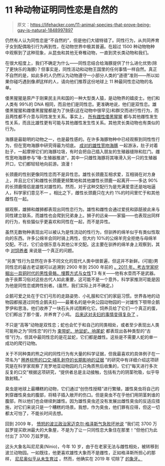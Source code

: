 # 11 种动物证明同性恋是自然的

> 原文：<https://lifehacker.com/11-animal-species-that-prove-being-gay-is-natural-1848997897>

仍然有人认为同性恋是“不自然的”，但是他们大错特错了。同性行为，从共同养育子女到配偶吸引行为再到性，在动物世界中极其普遍。在超过 1500 种动物物种 中观察到了这种现象，从昆虫和其他无脊椎动物，一直到灵长类动物和我们。

在很大程度上，我们不确定为什么——同性恋结合给海豚提供了什么进化优势(除了更快乐的海豚)？但事实是，同性活动和动物王国里的任何事情一样自然。真正不自然的是，如此多的人仍然认为动物遵守一小部分人类的“道德”准则——所以如果你碰巧遇到像*那*这样的人，请向他们推荐这份地球上 11 种最同性恋动物的名单。

倭黑猩猩是原产于刚果民主共和国的一种大型类人猿，是动物界的嬉皮士。他们和人类有 99%的 DNA 相同，而且他们是同性恋。更准确地说，他们是双性恋。雄倭黑猩猩和雌倭黑猩猩都是为了快感(这在动物中很罕见)和群交而进行性行为，而且两性都不介意与同性发生关系。事实上， [所有雌性倭黑猩猩](https://www.medicalnewstoday.com/articles/326335) 都与其他雌性发生性关系，而且比雄性更有可能与其他雌性发生性关系。其他灵长类动物也有类似的行为。

海豚是最聪明的动物之一，也是最性感的。在许多海豚物种中已经观察到同性性行为，但在宽吻海豚中研究得最为彻底。 [成对的雄性宽吻海豚](https://www.newsweek.com/gay-dolphins-australia-homosexual-behavior-645360) 一起游泳，肚子对着肚子，一起摩擦它们的海豚垃圾，有时会把自己插入朋友的生殖器缝隙和肛门。雌性宽吻海豚参与“喙-生殖器推进”，其中一只雌性海豚将其喙滑入另一只的生殖器开口，它们都轻轻地向前游。浪漫！

长颈鹿的性别更像同性恋而不是异性恋。雄性长颈鹿互相求爱，互相骑在对方身上，并且比它们和雌性长颈鹿更频繁地和其他雄性长颈鹿一起离开——多达 90%的长颈鹿情侣是雄性对雄性的。然而，对于这种交配行为是充满爱意还是咄咄逼人，科学家们意见不一 。相比之下，雌性长颈鹿只在大约 1%的时间里忙于和其他雌性在一起。

据观察，雄狮和雌狮都表现出同性恋行为。雄性和雌性会通过爱抚和舔舐彼此来与同性建立联系，而雄性也会爬到兄弟身上。狮子的远亲——家猫——也表现出同样的行为，有些猫似乎更喜欢和同性在一起，而不是异性。

虽然无数物种表现出可以被认为是性流动的性行为，但驯养的绵羊似乎有类似性取向的东西。许多公绵羊会同时骑上两性，但大约 10%的公绵羊完全拒绝与母绵羊交配。不过，它们会很乐意与其他公羊交配。这主要在驯养的绵羊身上观察到，其中 [对饲养者](https://www.theguardian.com/environment/shortcuts/2019/jun/03/farmer-sutra-are-gay-rams-really-a-problem-in-the-sheep-industry) 来说是一个真正的问题。

“另类”性行为显然在许多不同文化的现代人类中很普遍，但这并不新鲜。(可能)男同性恋的最古老证据可以追溯到 2900 年到 2500 年前的 [。2011 年，考古学家挖掘出一具铜时代的男性骨骼，埋葬方式与女性](https://abcnews.go.com/US/oldest-gay-man/story?id=13320808)T3 有关——他有水壶而不是武器。由于丧葬习俗对这些古代人如此重要，这可能不是一个意外，科学家推测可能是因为他是同性恋或跨性别者。(虽然，我们实际上并不确定。)

企鹅可爱之处在于它们弓形的走路姿势、小礼服和它们的家庭习惯。世界各地的动物园都报道过同性企鹅夫妇——最著名的是中央公园动物园的一对雄性下颚带企鹅罗伊和思洛，他们收养了一块石头并试图孵化它。饲养员给了它们一个真正的蛋，它们孵出了那个蛋，并养育了小鸡。 [后来这对夫妇的事情变得复杂了](https://www.queerty.com/tango-silo-gay-penguins-tango-makes-three-ex-gay-apparently-20181122) 。

不只是“高等”动物是双性恋；蛇也会忙于和自己的同类相处，或者至少表现出人类可能称之为“同性恋”的行为 [束带蛇、地鼠蛇、响尾蛇](https://museum.wales/blog/2061/Queer-Snakes/) 都表现出各种类型的“古怪”行为，但其中最同性恋的是花盆蛇，它们都是雌性。这些是不需要人蛇的单一成功的爬行动物。

关于不同种类的熊之间的同性行为有大量的科学证据，但我最喜欢的具体例子在一项名为“ [圈养棕熊的口交:哺乳剥夺的长期影响的证据](https://onlinelibrary.wiley.com/doi/abs/10.1002/zoo.21137?deniedAccessCustomisedMessage=&userIsAuthenticated=true) ”的研究中有详细介绍这项研究是在科学家观察了克罗地亚动物园的几只角质熊后收集的，它们“每天进行多次反复的口交”根据这项研究，“提供者总是主动接触，包括有力的阴茎吮吸，似乎导致射精。”

臭虫是地球上最糟糕的动物，它们通过“创伤性授精”进行繁殖，雄性臭虫将自己的刺穿雌性臭虫的腹部，将精子插入敞开的伤口。但是臭虫不在乎他们用阴茎刺谁的腹部，所以他们也会继续刺雄性。因为雄性臭虫还没有发展出雌性臭虫的反适应措施，对它们来说只是一个糟糕的场景。我想，作为臭虫，他们罪有应得，但这一切都太可怕了，不能长时间去想。

回到 2009 年， [愤怒的波兰政治家迈克尔·格泽斯气急败坏地说](https://www.reuters.com/article/us-poland-elephant/polish-politician-fumes-over-gay-elephant-in-zoo-idUSTRE53910M20090410) “我们花 3700 万兹罗提买欧洲最大的大象屋，不是为了让一只同性恋大象住在那里！”但他们为此付出了 3700 万兹罗提。

这头大象名叫尼尼奥(Ninio)，今年 10 岁，由于在老家无法与雌性相处，被转移到波兰动物园。一如既往，他更喜欢雄性大象而不是雌性，正如格泽斯所担心的那样， [尼尼奥似乎从未生育过](https://www.elephant.se/database2.php?elephant_id=1572) 。然而，他确实在 2019 年 切除了 [的象牙。](https://www.thefirstnews.com/article/ninio-the-elephant-proves-to-be-a-zooperstar-after-having-his-only-remaining-tusk-removed-with-power-tools-chisels-and-hammers-7367)